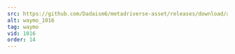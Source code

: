 ```yaml
---
src: https://github.com/Dadaism6/metadriverse-asset/releases/download/assetsv1.0.3/waymo_1016.mp4
alt: waymo_1016
tag: waymo
vid: 1016
order: 14
---
```

